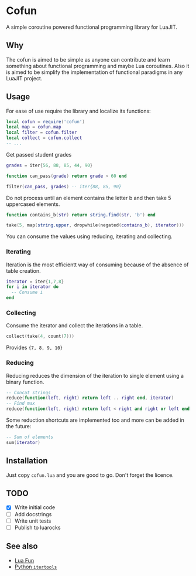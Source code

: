 # Cofun

A simple coroutine powered functional programming library for LuaJIT.

## Why

The cofun is aimed to be simple as anyone can contribute and learn something
about functional programming and maybe Lua coroutines. Also it is aimed to be
simplify the implementation of functional paradigms in any LuaJIT project.

## Usage

For ease of use require the library and localize its functions:

```lua
local cofun = require('cofun')
local map = cofun.map
local filter = cofun.filter
local collect = cofun.collect
-- ...
```

Get passed student grades

```lua
grades = iter{56, 88, 85, 44, 90}

function can_pass(grade) return grade > 60 end

filter(can_pass, grades) -- iter{88, 85, 90}
```

Do not process until an element contains the letter b and then take 5 uppercased elements.
```lua
function contains_b(str) return string.find(str, 'b') end

take(5, map(string.upper, dropwhile(negated(contains_b), iterator)))
```

You can consume the values using reducing, iterating and collecting.

### Iterating

Iteration is the most efficientt way of consuming because of the absence of
table creation.

```lua
iterator = iter{1,7,8}
for i in iterator do
  -- Consume i
end
```

### Collecting

Consume the iterator and collect the iterations in a table.

```lua
collect(take(4, count(7)))
```

Provides `{7, 8, 9, 10}`

### Reducing

Reducing reduces the dimension of the iteration to single element using a binary
function.

```lua
-- Concat strings
reduce(function(left, right) return left .. right end, iterator)
-- Find max
reduce(function(left, right) return left < right and right or left end, iterator)
```

Some reduction shortcuts are implemented too and more can be added in the
future:

```lua
-- Sum of elements
sum(iterator)
```




## Installation

Just copy `cofun.lua` and you are good to go. Don't forget the licence.

## TODO

- [X] Write initial code
- [ ] Add docstrings
- [ ] Write unit tests
- [ ] Publish to luarocks

## See also

- [Lua Fun](https://github.com/luafun/luafun)
- [Python `itertools`](https://docs.python.org/3/library/itertools.html)
